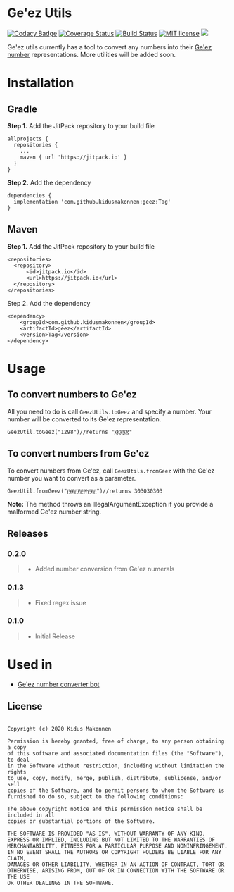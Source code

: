 Ge'ez Utils
=============
[![Codacy Badge](https://api.codacy.com/project/badge/Grade/231cf6d0c2cd469bbad76d764c5efbc9)](https://app.codacy.com/manual/kidusmakonnen/geez?utm_source=github.com&utm_medium=referral&utm_content=kidusmakonnen/geez&utm_campaign=Badge_Grade_Dashboard)
[![Coverage Status](https://coveralls.io/repos/github/kidusmakonnen/geez/badge.svg?branch=master)](https://coveralls.io/github/kidusmakonnen/geez?branch=master)
[![Build Status](https://travis-ci.com/kidusmakonnen/geez.svg?branch=master)](https://travis-ci.com/kidusmakonnen/geez)
[![MIT license](http://img.shields.io/badge/license-MIT-brightgreen.svg)](http://opensource.org/licenses/MIT)
[![](https://jitpack.io/v/kidusmakonnen/geez.svg)](https://jitpack.io/#kidusmakonnen/geez)

Ge'ez utils currently has a tool to convert any numbers into their [Ge'ez number](https://en.wikipedia.org/wiki/Ge%CA%BDez_script#Numerals "Ge'ez number") representations. More utilities will be added soon.

Installation
=============

Gradle
------
**Step 1.**  Add the JitPack repository to your build file
```
allprojects {
  repositories {
    ...
    maven { url 'https://jitpack.io' }
  }
}
```
**Step 2.** Add the dependency
```
dependencies {
  implementation 'com.github.kidusmakonnen:geez:Tag'
}
```

Maven
-----
**Step 1.** Add the JitPack repository to your build file
```
<repositories>
  <repository>
      <id>jitpack.io</id>
      <url>https://jitpack.io</url>
  </repository>
</repositories>
```

Step 2. Add the dependency
```
<dependency>
    <groupId>com.github.kidusmakonnen</groupId>
    <artifactId>geez</artifactId>
    <version>Tag</version>
</dependency>
```

Usage
=======
To convert numbers to Ge'ez
----------------------------
All you need to do is call  `GeezUtils.toGeez` and specify a number. Your number will be converted to its Ge'ez representation.
```
GeezUtil.toGeez("1298")//returns "፲፪፻፺፰"
```

To convert numbers from Ge'ez
-----------------------------
To convert numbers from Ge'ez, call `GeezUtils.fromGeez` with the Ge'ez number you want to convert as a parameter.
```
GeezUtil.fromGeez("፫፼፫፻፫፼፫፻፫")//returns 303030303
```
**Note:** The method throws an IllegalArgumentException if you provide a malformed Ge'ez number string.

Releases
--------
### 0.2.0
> * Added number conversion from Ge'ez numerals
### 0.1.3
> * Fixed regex issue

### 0.1.0
> * Initial Release

Used in
========
-  [Ge'ez number converter bot](https://t.me/GeezNumberBot "Link")


## License

```

Copyright (c) 2020 Kidus Makonnen

Permission is hereby granted, free of charge, to any person obtaining a copy
of this software and associated documentation files (the "Software"), to deal
in the Software without restriction, including without limitation the rights
to use, copy, modify, merge, publish, distribute, sublicense, and/or sell
copies of the Software, and to permit persons to whom the Software is
furnished to do so, subject to the following conditions:

The above copyright notice and this permission notice shall be included in all
copies or substantial portions of the Software.

THE SOFTWARE IS PROVIDED "AS IS", WITHOUT WARRANTY OF ANY KIND,
EXPRESS OR IMPLIED, INCLUDING BUT NOT LIMITED TO THE WARRANTIES OF
MERCHANTABILITY, FITNESS FOR A PARTICULAR PURPOSE AND NONINFRINGEMENT.
IN NO EVENT SHALL THE AUTHORS OR COPYRIGHT HOLDERS BE LIABLE FOR ANY CLAIM,
DAMAGES OR OTHER LIABILITY, WHETHER IN AN ACTION OF CONTRACT, TORT OR
OTHERWISE, ARISING FROM, OUT OF OR IN CONNECTION WITH THE SOFTWARE OR THE USE
OR OTHER DEALINGS IN THE SOFTWARE.

```
